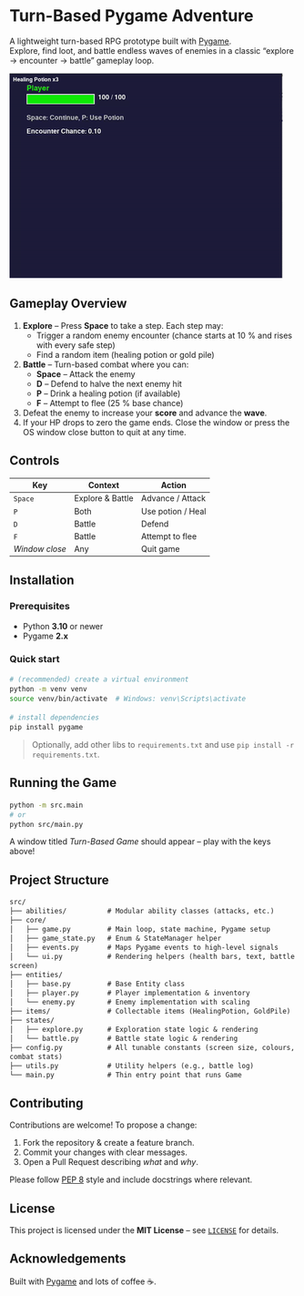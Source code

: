 # Turn-Based Pygame Adventure

A lightweight turn-based RPG prototype built with [Pygame](https://www.pygame.org/).  
Explore, find loot, and battle endless waves of enemies in a classic “explore → encounter → battle” gameplay loop.

![Gameplay GIF](docs/preview.gif)

## Gameplay Overview

1. **Explore** – Press **Space** to take a step. Each step may:
   * Trigger a random enemy encounter (chance starts at 10 % and rises with every safe step)
   * Find a random item (healing potion or gold pile)
2. **Battle** – Turn-based combat where you can:
   * **Space** – Attack the enemy  
   * **D** – Defend to halve the next enemy hit  
   * **P** – Drink a healing potion (if available)  
   * **F** – Attempt to flee (25 % base chance)
3. Defeat the enemy to increase your **score** and advance the **wave**.  
4. If your HP drops to zero the game ends. Close the window or press the OS window close button to quit at any time.

## Controls

| Key | Context  | Action                |
|-----|----------|-----------------------|
| `Space` | Explore & Battle | Advance / Attack |
| `P` | Both | Use potion / Heal |
| `D` | Battle | Defend |
| `F` | Battle | Attempt to flee |
| *Window close* | Any | Quit game |

## Installation

### Prerequisites

* Python **3.10** or newer
* Pygame **2.x**

### Quick start

```bash
# (recommended) create a virtual environment
python -m venv venv
source venv/bin/activate  # Windows: venv\Scripts\activate

# install dependencies
pip install pygame
```

> Optionally, add other libs to `requirements.txt` and use `pip install -r requirements.txt`.

## Running the Game

```bash
python -m src.main
# or
python src/main.py
```

A window titled *Turn-Based Game* should appear – play with the keys above!

## Project Structure

```
src/
├── abilities/          # Modular ability classes (attacks, etc.)
├── core/
│   ├── game.py         # Main loop, state machine, Pygame setup
│   ├── game_state.py   # Enum & StateManager helper
│   ├── events.py       # Maps Pygame events to high-level signals
│   └── ui.py           # Rendering helpers (health bars, text, battle screen)
├── entities/
│   ├── base.py         # Base Entity class
│   ├── player.py       # Player implementation & inventory
│   └── enemy.py        # Enemy implementation with scaling
├── items/              # Collectable items (HealingPotion, GoldPile)
├── states/
│   ├── explore.py      # Exploration state logic & rendering
│   └── battle.py       # Battle state logic & rendering
├── config.py           # All tunable constants (screen size, colours, combat stats)
├── utils.py            # Utility helpers (e.g., battle log)
└── main.py             # Thin entry point that runs Game
```

## Contributing

Contributions are welcome! To propose a change:

1. Fork the repository & create a feature branch.  
2. Commit your changes with clear messages.  
3. Open a Pull Request describing *what* and *why*.

Please follow [PEP 8](https://peps.python.org/pep-0008/) style and include docstrings where relevant.

## License

This project is licensed under the **MIT License** – see [`LICENSE`](LICENSE) for details.

## Acknowledgements

Built with [Pygame](https://www.pygame.org/) and lots of coffee ☕.
